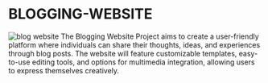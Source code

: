 # BLOGGING-WEBSITE
![blog website](https://github.com/user-attachments/assets/a038965e-0211-43ae-833f-5ec513e13f0b)
The Blogging Website Project aims to create a user-friendly platform where individuals can share their thoughts, ideas, and experiences through blog posts. The website will feature customizable templates, easy-to-use editing tools, and options for multimedia integration, allowing users to express themselves creatively.
